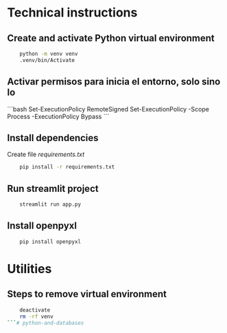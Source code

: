 # Technical instructions

## Create and activate Python virtual environment
```bash
    python -m venv venv
    .venv/bin/Activate
```

## Activar permisos para inicia el entorno, solo sino lo 
´´´bash
    Set-ExecutionPolicy RemoteSigned
    Set-ExecutionPolicy -Scope Process -ExecutionPolicy Bypass
´´´

## Install dependencies
Create file *requirements.txt*

```bash
    pip install -r requirements.txt
```

## Run streamlit project

```bash
    streamlit run app.py 
```
## Install openpyxl
```
    pip install openpyxl
```

# Utilities
## Steps to remove virtual environment
```bash
    deactivate
    rm -rf venv
```#   p y t h o n - a n d - d a t a b a s e s  
 